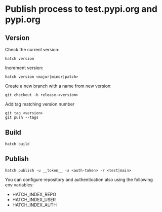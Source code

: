 # Publish process to test.pypi.org and pypi.org

## Version

Check the current version:
```
hatch version
```

Increment version:
```
hatch version <major|minor|patch>
```

Create a new branch with a name from new version:
```
git checkout -b release-<version>
```

Add tag matching version number
```
git tag <version>
git push --tags
```

## Build

```
hatch build
```

## Publish

```
hatch publish -u __token__ -a <auth-token> -r <test|main>
```

You can configure repository and authentication also using the following env variables:
* HATCH_INDEX_REPO
* HATCH_INDEX_USER
* HATCH_INDEX_AUTH